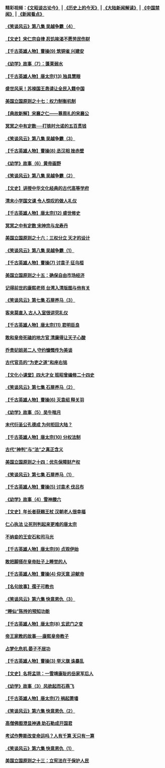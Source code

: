 #### 精彩视频：[《文昭谈古论今》](http://45.32.25.56/wenzhao) | [《历史上的今天》](http://45.32.25.56/today-in-history) | [《大陆新闻解读》](http://45.32.25.56/ntdtv-comedy) | [《中国禁闻》](http://45.32.25.56/ntdtv-news) | [《新闻看点》](http://45.32.25.56/news-insight) 

 #### [《笑谈风云》第八集 吴越争霸（4）](../pages/nsc975/n11010924.md?t=02070631) 

#### [【文史】宋仁宗自律 忍饥挨渴不愿劳民伤财](../pages/nsc975/n10997349.md?t=02070631) 

#### [【千古英雄人物】曹操(9) 筑铜雀 兴建安](../pages/nsc975/n7662497.md?t=02070631) 

#### [《幼学》故事（7）：蓬莱弱水](../pages/nsc975/n10990547.md?t=02070631) 

#### [【千古英雄人物】唐太宗(13) 独具慧眼](../pages/nsc975/n8034179.md?t=02070631) 

#### [盛世风采！苏禄国王恳请让全民入籍中国](../pages/nsc975/n10992284.md?t=02070631) 

#### [美国立国原则之十七：权力制衡机制](../pages/nsc975/n11002624.md?t=02070631) 

#### [【典故新解】宋襄之仁——尊周礼的宋襄公](../pages/nsc975/n11018653.md?t=02070631) 

#### [冥冥之中有定数──打铁时允诺的五百贯钱](../pages/nsc975/n334213.md?t=02070631) 

#### [《笑谈风云》第八集 吴越争霸（3）](../pages/nsc975/n11010889.md?t=02070631) 

#### [【千古英雄人物】曹操(8) 丞汉相 挫赤壁](../pages/nsc975/n7662490.md?t=02070631) 

#### [《幼学》故事（6）黄帝画野](../pages/nsc975/n10990546.md?t=02070631) 

#### [《笑谈风云》第八集 吴越争霸（2）](../pages/nsc975/n10996834.md?t=02070631) 

#### [【文史】讲授中华文化经典的古代高等学府](../pages/nsc975/n11003895.md?t=02070631) 

#### [清末小学国文课 令人惊叹的做人礼仪](../pages/nsc975/n10980226.md?t=02070631) 

#### [【千古英雄人物】唐太宗(12) 盛世修史](../pages/nsc975/n8034115.md?t=02070631) 

#### [冥冥之中有定数 宋神宗与龙寿丹](../pages/nsc975/n11008770.md?t=02070631) 

#### [美国立国原则之十六：三权分立 天才的设计](../pages/nsc975/n10991293.md?t=02070631) 

#### [《笑谈风云》第八集 吴越争霸（1）](../pages/nsc975/n10987751.md?t=02070631) 

#### [【千古英雄人物】曹操(7) 讨袁子 征乌桓](../pages/nsc975/n7662459.md?t=02070631) 

#### [美国立国原则之十五：确保自由市场经济](../pages/nsc975/n10957715.md?t=02070631) 

#### [记得前世的康熙老师 台湾入清版图与他有关](../pages/nsc975/n11004761.md?t=02070631) 

#### [《笑谈风云》第七集 石屋养马（3）](../pages/nsc975/n10964155.md?t=02070631) 

#### [客来莫直入 古人入室很讲究礼仪](../pages/nsc975/n11002636.md?t=02070631) 

#### [【千古英雄人物】唐太宗(11) 君明臣良](../pages/nsc975/n8030388.md?t=02070631) 

#### [敢和皇帝死磕的地方官 清廉得让天子心酸](../pages/nsc975/n10999336.md?t=02070631) 

#### [乔贵妃姐弟二人 守约慷慨传为美谈](../pages/nsc975/n10842491.md?t=02070631) 

#### [古代官员的“为吏之道”和座右铭](../pages/nsc975/n10989890.md?t=02070631) 

#### [【文化小课堂】四大才女 班昭曾编修二十四史](../pages/nsc975/n10996143.md?t=02070631) 

#### [《笑谈风云》第七集 石屋养马（2）](../pages/nsc975/n10964109.md?t=02070631) 

#### [【千古英雄人物】曹操(6) 灭袁绍 释关羽](../pages/nsc975/n7662436.md?t=02070631) 

#### [《幼学》故事（5）吴牛喘月](../pages/nsc975/n10806013.md?t=02070631) 

#### [末代衍圣公孔德成 为何拒回大陆？](../pages/nsc975/n10992548.md?t=02070631) 

#### [【千古英雄人物】唐太宗(10) 分权法制](../pages/nsc975/n8025970.md?t=02070631) 

#### [古代“神判”与“法”之真正含义](../pages/nsc975/n10982291.md?t=02070631) 

#### [美国立国原则之十四：优先保障财产权](../pages/nsc975/n10954086.md?t=02070631) 

#### [《笑谈风云》第七集 石屋养马（1）](../pages/nsc975/n10964072.md?t=02070631) 

#### [【千古英雄人物】曹操(5) 讨袁术 伐吕布](../pages/nsc975/n7637126.md?t=02070631) 

#### [《幼学》故事（4）雪神滕六](../pages/nsc975/n10806012.md?t=02070631) 

#### [【文史】年长者获赐王杖 汉朝老人很幸福](../pages/nsc975/n10980263.md?t=02070631) 

#### [仁心执法 让死刑判起来更难的唐太宗](../pages/nsc975/n10979954.md?t=02070631) 

#### [不纳妾的王安石和司马光](../pages/nsc975/n2647438.md?t=02070631) 

#### [【千古英雄人物】唐太宗(9) 贞观伊始](../pages/nsc975/n8022938.md?t=02070631) 

#### [敢把脚搭在皇帝肚子上睡觉的人](../pages/nsc975/n10975530.md?t=02070631) 

#### [【千古英雄人物】曹操(4) 仰天意 迎献帝](../pages/nsc975/n7637003.md?t=02070631) 

#### [【名句故事】孺子可教也](../pages/nsc975/n10371944.md?t=02070631) 

#### [《笑谈风云》第六集 快意恩仇（3）](../pages/nsc975/n10953824.md?t=02070631) 

#### [“睡仙”陈抟的预知功能](../pages/nsc975/n10955272.md?t=02070631) 

#### [【千古英雄人物】唐太宗(8) 玄武门之变](../pages/nsc975/n7979461.md?t=02070631) 

#### [帝王家教的故事──康熙皇帝教子](../pages/nsc975/n10764254.md?t=02070631) 

#### [占梦化危机 晏子不居功](../pages/nsc975/n232663.md?t=02070631) 

#### [【千古英雄人物】曹操(3) 举义旗 诛暴乱](../pages/nsc975/n7576061.md?t=02070631) 

#### [【文史】名将孟珙：一雪靖康耻的岳家军后人](../pages/nsc975/n10949269.md?t=02070631) 

#### [《幼学》故事（3）风欲起而石燕飞](../pages/nsc975/n10806010.md?t=02070631) 

#### [【千古英雄人物】唐太宗(7) 祸起萧墙](../pages/nsc975/n7979459.md?t=02070631) 

#### [《笑谈风云》第六集 快意恩仇（2）](../pages/nsc975/n10950714.md?t=02070631) 

#### [高僧佛图澄显神通 助石勒成开国君](../pages/nsc975/n10960107.md?t=02070631) 

#### [考试作弊能改变命运吗？人有千算 天只有一算](../pages/nsc975/n10959716.md?t=02070631) 

#### [《笑谈风云》第六集 快意恩仇（1）](../pages/nsc975/n10938848.md?t=02070631) 

#### [美国立国原则之十三：立宪法在于保护人民](../pages/nsc975/n10942497.md?t=02070631) 

